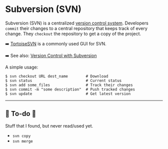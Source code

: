 # Subversion (SVN)

<div class="row row-cols-lg-2"><div>

Subversion (SVN) is a centralized [version control system](../../_general/index.md). Developers `commit` their changes to a central repository that keeps track of every change. They `checkout` the repository to get a copy of the project.

➡️ [TortoiseSVN](https://tortoisesvn.net/) is a commonly used GUI for SVN.

➡️ See also: [Version Control with Subversion](https://svnbook.red-bean.com/)
</div><div>

A simple usage:

```shell!
$ svn checkout URL dest_name        # Download
$ svn status                        # Current status
$ svn add some_files                # Track their changes
$ svn commit -m "some description"  # Push tracked changes
$ svn update                        # Get latest version
```
</div></div>

<hr class="sep-both">

## 👻 To-do 👻

Stuff that I found, but never read/used yet.

<div class="row row-cols-lg-2"><div>

* `svn copy`
* `svn merge`
</div><div>
</div></div>